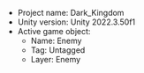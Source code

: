 <!-- UNITY CODE ASSIST INSTRUCTIONS START -->
- Project name: Dark_Kingdom
- Unity version: Unity 2022.3.50f1
- Active game object:
  - Name: Enemy
  - Tag: Untagged
  - Layer: Enemy
<!-- UNITY CODE ASSIST INSTRUCTIONS END -->